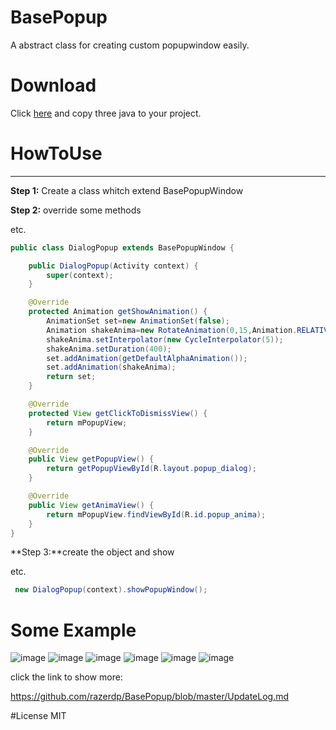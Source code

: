 # BasePopup
A abstract class for creating custom popupwindow easily.


# Download 
Click [here](https://github.com/razerdp/BasePopup/tree/master/lib/src/main/java/razerdp/basepopup) and copy three java to your project.

# HowToUse

----------

**Step 1:**
Create a class whitch extend BasePopupWindow

**Step 2:**
override some methods

etc.

```java
public class DialogPopup extends BasePopupWindow {

    public DialogPopup(Activity context) {
        super(context);
    }

    @Override
    protected Animation getShowAnimation() {
        AnimationSet set=new AnimationSet(false);
        Animation shakeAnima=new RotateAnimation(0,15,Animation.RELATIVE_TO_SELF,0.5f,Animation.RELATIVE_TO_SELF,0.5f);
        shakeAnima.setInterpolator(new CycleInterpolator(5));
        shakeAnima.setDuration(400);
        set.addAnimation(getDefaultAlphaAnimation());
        set.addAnimation(shakeAnima);
        return set;
    }

    @Override
    protected View getClickToDismissView() {
        return mPopupView;
    }

    @Override
    public View getPopupView() {
        return getPopupViewById(R.layout.popup_dialog);
    }

    @Override
    public View getAnimaView() {
        return mPopupView.findViewById(R.id.popup_anima);
    }
}
```

**Step 3:**create the object and show

etc.

```java
 new DialogPopup(context).showPopupWindow();
```

# Some Example
![image](https://github.com/razerdp/BasePopup/blob/master/img/comment_popup_with_exitAnima.gif)
![image](https://github.com/razerdp/BasePopup/blob/master/img/scale_popup.gif)
![image](https://github.com/razerdp/BasePopup/blob/master/img/slide_from_bottom_popup.gif)
![image](https://github.com/razerdp/BasePopup/blob/master/img/input_popup.gif)
![image](https://github.com/razerdp/BasePopup/blob/master/img/list_popup.gif)
![image](https://github.com/razerdp/BasePopup/blob/master/img/menu_popup.gif)

click the link to show more:

https://github.com/razerdp/BasePopup/blob/master/UpdateLog.md

#License
MIT
